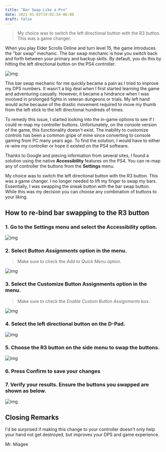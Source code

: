 ```yaml
---
title: "Bar Swap Like a Pro"
date: 2021-01-02T19:02:54-06:00
draft: false
---
```


> My choice was to switch the left directional button with the R3 button. This was a game changer.

When you play Elder Scrolls Online and turn level 15, the game introduces the "bar swap" mechanic. The bar swap mechanic is how you switch back and forth between your primary and backup skills. By default, you do this by hitting the left directional button on the PS4 controller.

![img](/images/bar_swap_01.png)

This bar swap mechanic for me quickly became a pain as I tried to improve my DPS numbers. It wasn't a big deal when I first started learning the game and adventuring casually. However, it became a hindrance when I was involved in prolonged fights in veteran dungeons or trials. My left hand would ache because of the drastic movement required to move my thumb from the left stick to the left directional hundreds of times.

To remedy this issue, I started looking into the in-game options to see if I could re-map my controller buttons. Unfortunately, on the console version of the game, this functionality doesn't exist. The inability to customize controls has been a common gripe of mine since converting to console gaming from PC many years ago. To find the solution, I would have to either re-wire my controller or hope it existed on the PS4 software.

Thanks to Google and piecing information from several sites, I found a solution using the native **Accessibility** features on the PS4. You can re-map any of controller the buttons from the **Settings** menu.

My choice was to switch the left directional button with the R3 button. This was a game changer. I no longer needed to lift my finger to swap my bars. Essentially, I was swapping the sneak button with the bar swap button. While this was my decision you can choose any combination of buttons to your liking.

## How to re-bind bar swapping to the R3 button

### 1. Go to the Settings menu and select the Accessibility option.

![img](/images/accessibility_option.png)

### 2. Select _Button Assignments_ option in the menu.

> Make sure to check the _Add to Quick Menu_ option.

![img](/images/bar_swap_03.png)

### 3. Select the Customize Button Assignments option in the menu.

> Make sure to check the _Enable Custom Button Assignments_ box.

![img](/images/bar_swap_04.png)

### 4. Select the left directional button on the D-Pad.

![img](/images/bar_swap_05.png)

### 5. Choose the R3 button on the side menu to swap the buttons.

![img](/images/bar_swap_06.png)

### 6. Press Confirm to save your changes

### 7. Verify your results. Ensure the buttons you swapped are shown as below.

![img](/images/bar_swap_07.png)

## Closing Remarks

I'd be surprised if making this change to your controller doesn't only help your hand not get destroyed, but improves your DPS and game experience.


Mr. Miagee
